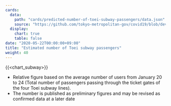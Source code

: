 ```yaml
---
cards:
  data:
    path: "cards/predicted-number-of-toei-subway-passengers/data.json"
    source: "https://github.com/tokyo-metropolitan-gov/covid19/blob/development/data/metro.json"
  display:
    chart: true
    table: false
date: "2020-05-22T00:00:00+09:00"
title: "Estimated number of Toei subway passengers"
weight: 40
---
```


{{<chart_subway>}}

- Relative figure based on the average number of users from January 20 to 24 (Total number of passengers passing through the ticket gates of the four Toei subway lines).
- The number is published as preliminary figures and may be revised as confirmed data at a later date
